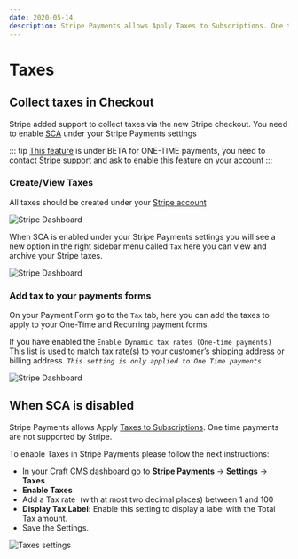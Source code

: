 ```yaml
---
date: 2020-05-14
description: Stripe Payments allows Apply Taxes to Subscriptions. One time payments are not supported by Stripe. 
---
```


# Taxes

## Collect taxes in Checkout

Stripe added support to collect taxes via the new Stripe checkout. You need to enable [SCA](https://docs.enupal.com/stripe-payments/getting-started/sca.html) under your Stripe Payments settings

::: tip
[This feature](https://stripe.com/docs/payments/checkout/taxes#fixed-tax-rates) is under BETA for ONE-TIME payments, you need to contact [Stripe support](https://stripe.com/contact) and ask to enable this feature on your account
:::

### Create/View Taxes

All taxes should be created under your [Stripe account](https://dashboard.stripe.com/tax-rates) 

![Stripe Dashboard](https://enupal.com/assets/docs/create-tax.png)

When SCA is enabled under your Stripe Payments settings you will see a new option in the right sidebar menu called `Tax` here you can view and archive your Stripe taxes.

![Stripe Dashboard](https://enupal.com/assets/docs/tax-index.png)

### Add tax to your payments forms

On your Payment Form go to the `Tax` tab, here you can add the taxes to apply to your One-Time and Recurring payment forms. 

If you have enabled the `Enable Dynamic tax rates (One-time payments)` This list is used to match tax rate(s) to your customer’s shipping address or billing address. _`This setting is only applied to One Time payments`_

![Stripe Dashboard](https://enupal.com/assets/docs/add-tax.png)

## When SCA is disabled

Stripe Payments allows Apply [Taxes to Subscriptions](http://stripe.com/docs/billing/subscriptions/taxes). One time payments are not supported by Stripe.

To enable Taxes in Stripe Payments please follow the next instructions:

*   In your Craft CMS dashboard go to **Stripe Payments** → **Settings** → **Taxes**
*   **Enable Taxes**
*   Add a Tax rate  (with at most two decimal places) between 1 and 100
*   **Display Tax Label:** Enable this setting to display a label with the Total Tax amount.
*   Save the Settings.


![Taxes settings](https://enupal.com/assets/docs/29-stripe-payments.png)

